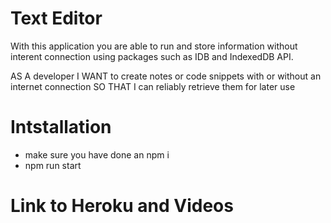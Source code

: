 # Text Editor
With this application you are able to run and store information without interent connection using 
packages such as IDB and IndexedDB API.

AS A developer
I WANT to create notes or code snippets with or without an internet connection
SO THAT I can reliably retrieve them for later use

# Intstallation
* make sure you have done an npm i
* npm run start

# Link to Heroku and Videos


